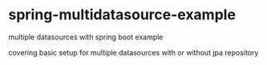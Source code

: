 # spring-multidatasource-example
multiple datasources with spring boot example

covering basic setup for multiple datasources with or without jpa repository
